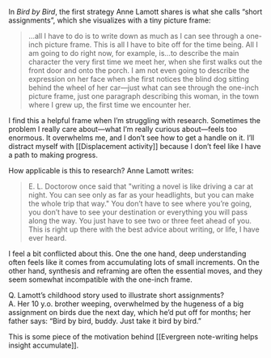 In _Bird by Bird_, the first strategy Anne Lamott shares is what she calls “short assignments”, which she visualizes with a tiny picture frame:

> …all I have to do is to write down as much as I can see through a one-inch picture frame. This is all I have to bite off for the time being. All I am going to do right now, for example, is…to describe the main character the very first time we meet her, when she first walks out the front door and onto the porch. I am not even going to describe the expression on her face when she first notices the blind dog sitting behind the wheel of her car—just what can see through the one-inch picture frame, just one paragraph describing this woman, in the town where I grew up, the first time we encounter her.

I find this a helpful frame when I’m struggling with research. Sometimes the problem I really care about—what I’m really curious about—feels too enormous. It overwhelms me, and I don’t see how to get a handle on it. I’ll distract myself with [[Displacement activity]] because I don’t feel like I have a path to making progress.

How applicable is this to research? Anne Lamott writes:

> E. L. Doctorow once said that "writing a novel is like driving a car at night. You can see only as far as your headlights, but you can make the whole trip that way." You don’t have to see where you’re going, you don’t have to see your destination or everything you will pass along the way. You just have to see two or three feet ahead of you. This is right up there with the best advice about writing, or life, I have ever heard.

I feel a bit conflicted about this. One the one hand, deep understanding often feels like it comes from accumulating lots of small increments. On the other hand, synthesis and reframing are often the essential moves, and they seem somewhat incompatible with the one-inch frame.

Q. Lamott’s childhood story used to illustrate short assignments?  
A. Her 10 y.o. brother weeping, overwhelmed by the hugeness of a big assignment on birds due the next day, which he’d put off for months; her father says: “Bird by bird, buddy. Just take it bird by bird.”

This is some piece of the motivation behind [[Evergreen note-writing helps insight accumulate]].